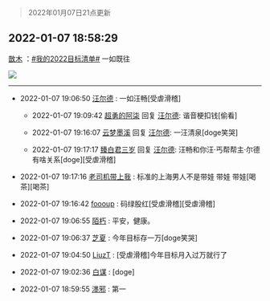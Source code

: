 > 2022年01月07日21点更新
<link rel="stylesheet" href="https://cdn.jsdelivr.net/gh/taotie6/sampleJSON@main/css/photo_show.css">
<meta name="referrer" content="no-referrer" />


 ## 2022-01-07 18:58:29 

 [㪚木](https://www.coolapk.com/feed/32663326?shareKey=OGIyMjQ2OWY0MDcyNjFkODFkMmY~) ：<a class="feed-link-tag" href="/t/我的2022目标清单?type=0">#我的2022目标清单#</a> 一如既往 

<div class="album">
<img class="img-item" src="http://image.coolapk.com/feed/2019/0121/16/1151259_1548059827_2716@300x208.gif" />
</div>

 ------- 

- 2022-01-07 19:06:50 [汪尔德](uid=1595236) : 一如汪畅[受虐滑稽] 

    - 2022-01-07 19:09:42 [超勇的阿柒](uid=3809877) 回复 [汪尔德](uid=1595236): 谐音梗扣钱[偷看] 

    - 2022-01-07 19:16:07 [云梦墨溪](uid=938645) 回复 [汪尔德](uid=1595236): 一汪清泉[doge笑哭] 

    - 2022-01-07 19:17:17 [臻白君三岁](uid=3310584) 回复 [汪尔德](uid=1595236): 汪畅和你汪·丐帮帮主·尔德有啥关系[doge][受虐滑稽] 

- 2022-01-07 19:17:16 [老司机带上我](uid=1912353) : 标准的上海男人不是带娃 带娃 带娃[喝茶][喝茶] 

- 2022-01-07 19:16:42 [foooup](uid=12770621) : 码绿股红[受虐滑稽][受虐滑稽] 

- 2022-01-07 19:06:55 [陌朽](uid=838229) : 平安，健康。 

- 2022-01-07 19:06:37 [芝夏](uid=3226904) : 今年目标存一万[doge笑哭] 

- 2022-01-07 19:04:50 [LiuzT](uid=2145927) : [受虐滑稽]今年目标月入过万就行了 

- 2022-01-07 19:02:36 [白谋](uid=4141147) : [doge] 

- 2022-01-07 18:59:55 [濹邪](uid=1210426) : 第一 

